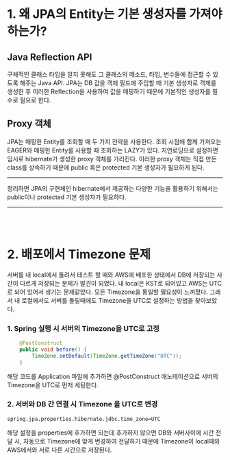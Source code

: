 # 1. 왜 JPA의 Entity는 기본 생성자를 가져야 하는가?
## Java Reflection API
구체적인 클래스 타입을 알지 못해도 그 클래스의 메소드, 타입, 변수들에 접근할 수 있도록 해주는 Java API. JPA는 DB 값을 객체 필드에 주입할 때 기본 생성자로 객체를 생성한 후 이러한 Reflection을 사용하여 값을 매핑하기 때문에 기본직인 생성자를 필수로 필요로 한다.

## Proxy 객체
JPA는 매핑한 Entity를 조회할 때 두 가지 전략을 사용한다. 조회 시점에 함께 가져오는 EAGER와 매핑한 Entity를 사용할 때 조회하는 LAZY가 있다. 지연로딩으로 설정하면 임시로 hibernate가 생성한 proxy 객체를 가리킨다. 이러한 proxy 객체는 직접 만든 class를 상속하기 때문에 public 혹은 protected 기본 생성자가 필요하게 된다.
<hr>
정리하면 JPA의 구현체인 hibernate에서 제공하는 다양한 기능을 활용하기 위해서는 public이나 protected 기본 생성자가 필요하다.

<hr>
<br>

<br>

# 2. 배포에서 Timezone 문제
서버를 내 local에서 돌려서 테스트 할 때와 AWS에 배포한 상태에서 DB에 저장되는 사간이 다르게 저장되는 문제가 발견이 되었다.
내 local은 KST로 되어있고 AWS는 UTC로 되어 있어서 생기는 문제같았다. 모든 Timezone을 통일할 필요성이 느껴졌다. 그래서 내 로컬에서도 서버를 돌릴때에도 Timezone을 UTC로 설정하는 방법을 찾아보았다.

### 1. Spring 실행 시 서버의 Timezone을 UTC로 고정
```java
	@PostConstruct
	public void before() {
		TimeZone.setDefault(TimeZone.getTimeZone("UTC"));
	}
```
해당 코드를 Application 파일에 추가하면 @PostConstruct 애노테이션으로 서버의 Timezone을 UTC로 먼저 세팅한다.

### 2. 서버와 DB 간 연결 시 Timezone 을 UTC로 변경
```properties
spring.jpa.properties.hibernate.jdbc.time_zone=UTC
```
해당 설정을 properties에 추가하면 되는데 추가하지 않으면 DB와 서버사이에 시간 전달 시, 자동으로 Timezone에 맞게 변경하여 전달하기 때문에 Timezone이 local때와 AWS에서와 서로 다른 시간으로 저장된다.